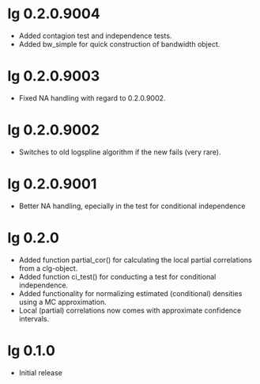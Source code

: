 # lg 0.2.0.9004
 
   * Added contagion test and independence tests.
   * Added bw_simple for quick construction of bandwidth object.

# lg 0.2.0.9003

   * Fixed NA handling with regard to 0.2.0.9002.

# lg 0.2.0.9002 

   * Switches to old logspline algorithm if the new fails (very rare). 

# lg 0.2.0.9001 
   
   * Better NA handling, epecially in the test for conditional independence

# lg 0.2.0 

   * Added function partial_cor() for calculating the local partial correlations
     from a clg-object.
   * Added function ci_test() for conducting a test for conditional 
     independence.
   * Added functionality for normalizing estimated (conditional) densities using
     a MC approximation.
   * Local (partial) correlations now comes with approximate confidence 
     intervals.

# lg 0.1.0 

   * Initial release
